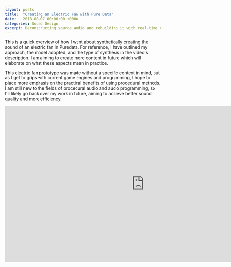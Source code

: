 ```yaml
---
layout: posts
title:  "Creating an Electric Fan with Pure Data"
date:   2018-08-07 00:00:00 +0000
categories: Sound Design
excerpt: Deconstructing source audio and rebuilding it with real-time controllable parameters.
---
```

This is a quick overview of how I went about synthetically creating the sound of an electric fan in Puredata. For reference, I have outlined my approach, the model adopted, and the type of synthesis in the video's description. I am aiming to create more content in future which will elaborate on what these aspects mean in practice.

This electric fan prototype was made without a specific context in mind, but as I get to grips with current game engines and programming, I hope to place more emphasis on the practical benefits of using procedural methods. I am still new to the fields of procedural audio and audio programming, so I'll likely go back over my work in future, aiming to achieve better sound quality and more efficiency.

<iframe width="900" height="506" src="https://www.youtube.com/embed/GlpYDiyxJ3Q" title="Creating an Electric Fan in Pure Data - Procedural Audio" frameborder="0" allow="accelerometer; autoplay; clipboard-write; encrypted-media; gyroscope; picture-in-picture; web-share" allowfullscreen></iframe>
